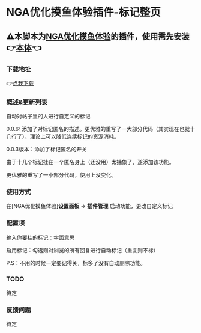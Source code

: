 # NGA优化摸鱼体验插件-标记整页

## ⚠本脚本为[NGA优化摸鱼体验](https://greasyfork.org/zh-CN/scripts/393991-nga%E4%BC%98%E5%8C%96%E6%91%B8%E9%B1%BC%E4%BD%93%E9%AA%8C)的插件，使用需先安装👉[本体](https://greasyfork.org/zh-CN/scripts/393991-nga%E4%BC%98%E5%8C%96%E6%91%B8%E9%B1%BC%E4%BD%93%E9%AA%8C)👈

### 下载地址

👉[点我下载](https://greasyfork.org/zh-CN/scripts/489007)

### 概述&更新列表

自动对帖子里的人进行自定义的标记

0.0.6: 添加了对标记匿名的描述。更优雅的重写了一大部分代码（其实现在也就十几行了），理论上可以降低连续标记的资源消耗。

0.0.3版本：添加了标记匿名的开关

由于十几个标记挂在一个匿名身上（还没用）太抽象了，遂添加该功能。

更优雅的重写了一小部分代码，使用上没变化。

### 使用方式

在[NGA优化摸鱼体验]**设置面板** -> **插件管理** 启动功能，更改自定义标记

### 配置项

输入你要挂的标记：字面意思

启用标记：勾选则对浏览的所有回复进行自动标记（重复则不标）

P.S：不用的时候一定要记得关，标多了没有自动删除功能。

### TODO

待定

### 反馈问题

待定